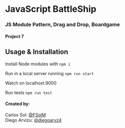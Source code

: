 # JavaScript BattleShip
### JS Module Pattern, Drag and Drop, Boardgame
#### Project 7

## Usage & Installation

Install Node modules with `npm i`

Run in a local server running `npm run start`

Watch on localhost:9000

Run tests `npm run test`


#### Created by:
Carlos Sol: [@FSolM](https://github.com/FSolM)<br>
Diego Arvizu: [@diegoarvz4](https://github.com/diegoarvz4)
